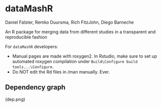 dataMashR
================

Daniel Falster, Remko Duursma, Rich FitzJohn, Diego Barneche

An R package for merging data from different studies in a transparent and reproducible fashion

For `dataMashR` developers:
* Manual pages are made with roxygen2. In Rstudio, make sure to set up automated roxygen compilation under `Build\Configure build tools...\Configure`.
* Do NOT edit the Rd files in /man manually. Ever.

Dependency graph
----------------
(dep.png)